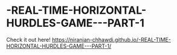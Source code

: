 # -REAL-TIME-HORIZONTAL-HURDLES-GAME---PART-1

Check it out here!
https://niranjan-chhawdi.github.io/-REAL-TIME-HORIZONTAL-HURDLES-GAME---PART-1/
